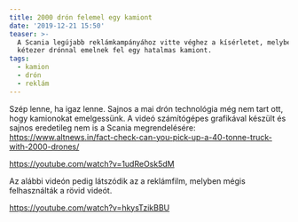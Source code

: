 ```yaml
---
title: 2000 drón felemel egy kamiont
date: '2019-12-21 15:50'
teaser: >-
  A Scania legújabb reklámkampányához vitte véghez a kísérletet, melyben mintegy
  kétezer drónnal emelnek fel egy hatalmas kamiont.
tags:
  - kamion
  - drón
  - reklám
---
```

Szép lenne, ha igaz lenne. Sajnos a mai drón technológia még nem tart ott, hogy kamionokat emelgessünk. A videó számítógépes grafikával készült és sajnos eredetileg nem is a Scania megrendelésére: https://www.altnews.in/fact-check-can-you-pick-up-a-40-tonne-truck-with-2000-drones/

https://youtube.com/watch?v=1udReOsk5dM

Az alábbi videón pedig látszódik az a reklámfilm, melyben mégis felhasználták a rövid videót.

https://youtube.com/watch?v=hkysTzikBBU
